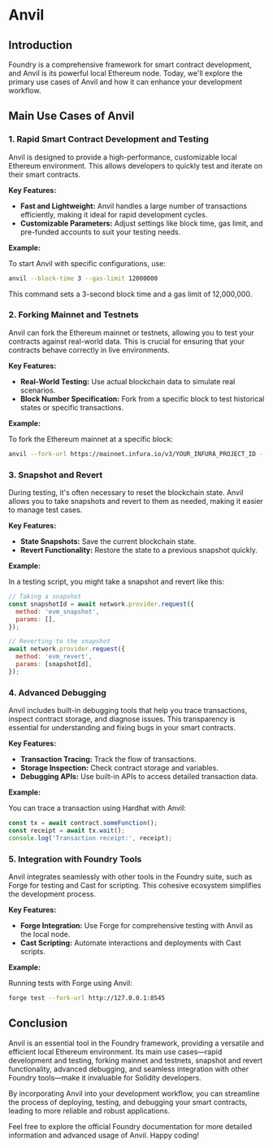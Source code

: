 # Anvil

## Introduction

Foundry is a comprehensive framework for smart contract development, and Anvil is its powerful local Ethereum node. Today, we'll explore the primary use cases of Anvil and how it can enhance your development workflow.

## Main Use Cases of Anvil

### 1. Rapid Smart Contract Development and Testing

Anvil is designed to provide a high-performance, customizable local Ethereum environment. This allows developers to quickly test and iterate on their smart contracts.

**Key Features:**

- **Fast and Lightweight:** Anvil handles a large number of transactions efficiently, making it ideal for rapid development cycles.
- **Customizable Parameters:** Adjust settings like block time, gas limit, and pre-funded accounts to suit your testing needs.

**Example:**

To start Anvil with specific configurations, use:

```bash
anvil --block-time 3 --gas-limit 12000000
```

This command sets a 3-second block time and a gas limit of 12,000,000.

### 2. Forking Mainnet and Testnets

Anvil can fork the Ethereum mainnet or testnets, allowing you to test your contracts against real-world data. This is crucial for ensuring that your contracts behave correctly in live environments.

**Key Features:**

- **Real-World Testing:** Use actual blockchain data to simulate real scenarios.
- **Block Number Specification:** Fork from a specific block to test historical states or specific transactions.

**Example:**

To fork the Ethereum mainnet at a specific block:

```bash
anvil --fork-url https://mainnet.infura.io/v3/YOUR_INFURA_PROJECT_ID --fork-block-number 12345678
```

### 3. Snapshot and Revert

During testing, it's often necessary to reset the blockchain state. Anvil allows you to take snapshots and revert to them as needed, making it easier to manage test cases.

**Key Features:**

- **State Snapshots:** Save the current blockchain state.
- **Revert Functionality:** Restore the state to a previous snapshot quickly.

**Example:**

In a testing script, you might take a snapshot and revert like this:

```javascript
// Taking a snapshot
const snapshotId = await network.provider.request({
  method: 'evm_snapshot',
  params: [],
});

// Reverting to the snapshot
await network.provider.request({
  method: 'evm_revert',
  params: [snapshotId],
});
```

### 4. Advanced Debugging

Anvil includes built-in debugging tools that help you trace transactions, inspect contract storage, and diagnose issues. This transparency is essential for understanding and fixing bugs in your smart contracts.

**Key Features:**

- **Transaction Tracing:** Track the flow of transactions.
- **Storage Inspection:** Check contract storage and variables.
- **Debugging APIs:** Use built-in APIs to access detailed transaction data.

**Example:**

You can trace a transaction using Hardhat with Anvil:

```javascript
const tx = await contract.someFunction();
const receipt = await tx.wait();
console.log('Transaction receipt:', receipt);
```

### 5. Integration with Foundry Tools

Anvil integrates seamlessly with other tools in the Foundry suite, such as Forge for testing and Cast for scripting. This cohesive ecosystem simplifies the development process.

**Key Features:**

- **Forge Integration:** Use Forge for comprehensive testing with Anvil as the local node.
- **Cast Scripting:** Automate interactions and deployments with Cast scripts.

**Example:**

Running tests with Forge using Anvil:

```bash
forge test --fork-url http://127.0.0.1:8545
```

## Conclusion

Anvil is an essential tool in the Foundry framework, providing a versatile and efficient local Ethereum environment. Its main use cases—rapid development and testing, forking mainnet and testnets, snapshot and revert functionality, advanced debugging, and seamless integration with other Foundry tools—make it invaluable for Solidity developers.

By incorporating Anvil into your development workflow, you can streamline the process of deploying, testing, and debugging your smart contracts, leading to more reliable and robust applications.

Feel free to explore the official Foundry documentation for more detailed information and advanced usage of Anvil. Happy coding!
